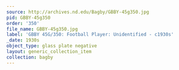 ```yaml
---
source: http://archives.nd.edu/Bagby/GBBY-45g350.jpg
pid: GBBY-45g350
order: '350'
file_name: GBBY-45g350.jpg
label: 'GBBY 45G/350: Football Player: Unidentified - c1930s'
_date: 1930s
object_type: glass plate negative
layout: generic_collection_item
collection: bagby
---
```


